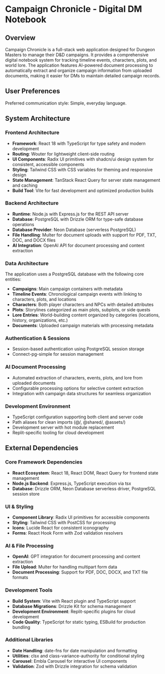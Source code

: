 # Campaign Chronicle - Digital DM Notebook

## Overview

Campaign Chronicle is a full-stack web application designed for Dungeon Masters to manage their D&D campaigns. It provides a comprehensive digital notebook system for tracking timeline events, characters, plots, and world lore. The application features AI-powered document processing to automatically extract and organize campaign information from uploaded documents, making it easier for DMs to maintain detailed campaign records.

## User Preferences

Preferred communication style: Simple, everyday language.

## System Architecture

### Frontend Architecture
- **Framework**: React 18 with TypeScript for type safety and modern development
- **Routing**: Wouter for lightweight client-side routing
- **UI Components**: Radix UI primitives with shadcn/ui design system for consistent, accessible components
- **Styling**: Tailwind CSS with CSS variables for theming and responsive design
- **State Management**: TanStack React Query for server state management and caching
- **Build Tool**: Vite for fast development and optimized production builds

### Backend Architecture
- **Runtime**: Node.js with Express.js for the REST API server
- **Database**: PostgreSQL with Drizzle ORM for type-safe database operations
- **Database Provider**: Neon Database (serverless PostgreSQL)
- **File Handling**: Multer for document uploads with support for PDF, TXT, DOC, and DOCX files
- **AI Integration**: OpenAI API for document processing and content extraction

### Data Architecture
The application uses a PostgreSQL database with the following core entities:
- **Campaigns**: Main campaign containers with metadata
- **Timeline Events**: Chronological campaign events with linking to characters, plots, and locations
- **Characters**: Both player characters and NPCs with detailed attributes
- **Plots**: Storylines categorized as main plots, subplots, or side quests
- **Lore Entries**: World-building content organized by categories (locations, history, organizations, etc.)
- **Documents**: Uploaded campaign materials with processing metadata

### Authentication & Sessions
- Session-based authentication using PostgreSQL session storage
- Connect-pg-simple for session management

### AI Document Processing
- Automated extraction of characters, events, plots, and lore from uploaded documents
- Configurable processing options for selective content extraction
- Integration with campaign data structures for seamless organization

### Development Environment
- TypeScript configuration supporting both client and server code
- Path aliases for clean imports (@/, @shared/, @assets/)
- Development server with hot module replacement
- Replit-specific tooling for cloud development

## External Dependencies

### Core Framework Dependencies
- **React Ecosystem**: React 18, React DOM, React Query for frontend state management
- **Node.js Backend**: Express.js, TypeScript execution via tsx
- **Database**: Drizzle ORM, Neon Database serverless driver, PostgreSQL session store

### UI & Styling
- **Component Library**: Radix UI primitives for accessible components
- **Styling**: Tailwind CSS with PostCSS for processing
- **Icons**: Lucide React for consistent iconography
- **Forms**: React Hook Form with Zod validation resolvers

### AI & File Processing
- **OpenAI**: GPT integration for document processing and content extraction
- **File Upload**: Multer for handling multipart form data
- **Document Processing**: Support for PDF, DOC, DOCX, and TXT file formats

### Development Tools
- **Build System**: Vite with React plugin and TypeScript support
- **Database Migrations**: Drizzle Kit for schema management
- **Development Environment**: Replit-specific plugins for cloud development
- **Code Quality**: TypeScript for static typing, ESBuild for production bundling

### Additional Libraries
- **Date Handling**: date-fns for date manipulation and formatting
- **Utilities**: clsx and class-variance-authority for conditional styling
- **Carousel**: Embla Carousel for interactive UI components
- **Validation**: Zod with Drizzle integration for schema validation